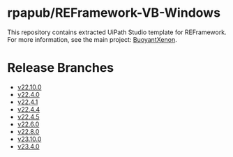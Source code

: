 # rpapub/REFramework-VB-Windows
This repository contains extracted UiPath Studio template for REFramework.
For more information, see the main project: [BuoyantXenon](https://github.com/rpapub/BuoyantXenon).

<!-- START OF AUTO-GENERATED CONTENT -->
# Release Branches
- [v22.10.0](https://github.com/rpapub/REFramework-VB-Windows/tree/v22.10.0)
- [v22.4.0](https://github.com/rpapub/REFramework-VB-Windows/tree/v22.4.0)
- [v22.4.1](https://github.com/rpapub/REFramework-VB-Windows/tree/v22.4.1)
- [v22.4.4](https://github.com/rpapub/REFramework-VB-Windows/tree/v22.4.4)
- [v22.4.5](https://github.com/rpapub/REFramework-VB-Windows/tree/v22.4.5)
- [v22.6.0](https://github.com/rpapub/REFramework-VB-Windows/tree/v22.6.0)
- [v22.8.0](https://github.com/rpapub/REFramework-VB-Windows/tree/v22.8.0)
- [v23.10.0](https://github.com/rpapub/REFramework-VB-Windows/tree/v23.10.0)
- [v23.4.0](https://github.com/rpapub/REFramework-VB-Windows/tree/v23.4.0)
<!-- END OF AUTO-GENERATED CONTENT -->
